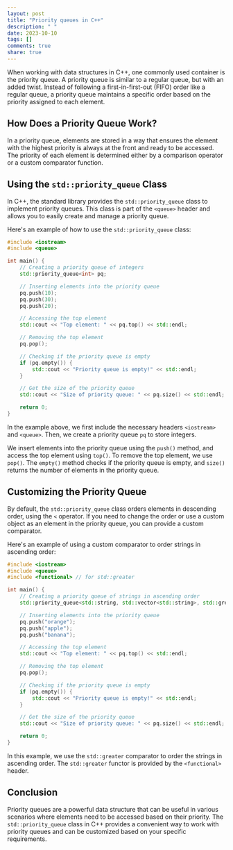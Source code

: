 ```yaml
---
layout: post
title: "Priority queues in C++"
description: " "
date: 2023-10-10
tags: []
comments: true
share: true
---
```


When working with data structures in C++, one commonly used container is the priority queue. A priority queue is similar to a regular queue, but with an added twist. Instead of following a first-in-first-out (FIFO) order like a regular queue, a priority queue maintains a specific order based on the priority assigned to each element.

## How Does a Priority Queue Work?

In a priority queue, elements are stored in a way that ensures the element with the highest priority is always at the front and ready to be accessed. The priority of each element is determined either by a comparison operator or a custom comparator function.

## Using the `std::priority_queue` Class

In C++, the standard library provides the `std::priority_queue` class to implement priority queues. This class is part of the `<queue>` header and allows you to easily create and manage a priority queue.

Here's an example of how to use the `std::priority_queue` class:

```cpp
#include <iostream>
#include <queue>

int main() {
    // Creating a priority queue of integers
    std::priority_queue<int> pq;

    // Inserting elements into the priority queue
    pq.push(10);
    pq.push(30);
    pq.push(20);

    // Accessing the top element
    std::cout << "Top element: " << pq.top() << std::endl;

    // Removing the top element
    pq.pop();

    // Checking if the priority queue is empty
    if (pq.empty()) {
        std::cout << "Priority queue is empty!" << std::endl;
    }

    // Get the size of the priority queue
    std::cout << "Size of priority queue: " << pq.size() << std::endl;

    return 0;
}
```

In the example above, we first include the necessary headers `<iostream>` and `<queue>`. Then, we create a priority queue `pq` to store integers.

We insert elements into the priority queue using the `push()` method, and access the top element using `top()`. To remove the top element, we use `pop()`. The `empty()` method checks if the priority queue is empty, and `size()` returns the number of elements in the priority queue.

## Customizing the Priority Queue

By default, the `std::priority_queue` class orders elements in descending order, using the `<` operator. If you need to change the order or use a custom object as an element in the priority queue, you can provide a custom comparator.

Here's an example of using a custom comparator to order strings in ascending order:

```cpp
#include <iostream>
#include <queue>
#include <functional> // for std::greater

int main() {
    // Creating a priority queue of strings in ascending order
    std::priority_queue<std::string, std::vector<std::string>, std::greater<std::string>> pq;

    // Inserting elements into the priority queue
    pq.push("orange");
    pq.push("apple");
    pq.push("banana");

    // Accessing the top element
    std::cout << "Top element: " << pq.top() << std::endl;

    // Removing the top element
    pq.pop();

    // Checking if the priority queue is empty
    if (pq.empty()) {
        std::cout << "Priority queue is empty!" << std::endl;
    }

    // Get the size of the priority queue
    std::cout << "Size of priority queue: " << pq.size() << std::endl;

    return 0;
}
```

In this example, we use the `std::greater` comparator to order the strings in ascending order. The `std::greater` functor is provided by the `<functional>` header.

## Conclusion

Priority queues are a powerful data structure that can be useful in various scenarios where elements need to be accessed based on their priority. The `std::priority_queue` class in C++ provides a convenient way to work with priority queues and can be customized based on your specific requirements.